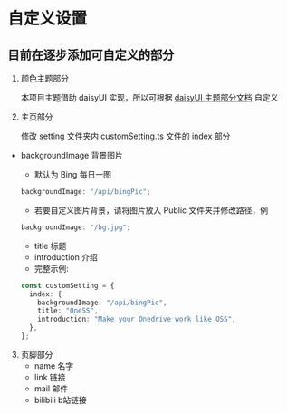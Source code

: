 # 自定义设置

## 目前在逐步添加可自定义的部分

1. 颜色主题部分

   本项目主题借助 daisyUI 实现，所以可根据 [daisyUI 主题部分文档](https://daisyui.com/docs/themes/) 自定义

2. 主页部分

   修改 setting 文件夹内 customSetting.ts 文件的 index 部分

- backgroundImage 背景图片

    - 默认为 Bing 每日一图

  ```ts
  backgroundImage: "/api/bingPic";
  ```

    - 若要自定义图片背景，请将图片放入 Public 文件夹并修改路径，例

  ```ts
  backgroundImage: "/bg.jpg";
  ```

    - title 标题
    - introduction 介绍
    - 完整示例:

  ```ts
  const customSetting = {
    index: {
      backgroundImage: "/api/bingPic",
      title: "OneSS",
      introduction: "Make your Onedrive work like OSS",
    },
  };
  ```

3. 页脚部分
    - name 名字
    - link 链接
    - mail 邮件
    - bilibili b站链接 